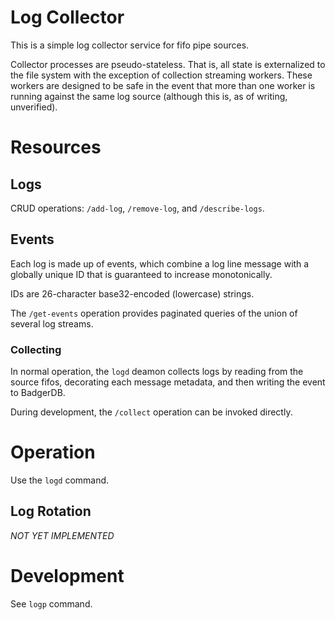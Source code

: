 # Log Collector

This is a simple log collector service for fifo pipe sources.

Collector processes are pseudo-stateless. That is, all state is externalized to
the file system with the exception of collection streaming workers. These
workers are designed to be safe in the event that more than one worker is
running against the same log source (although this is, as of writing,
unverified).

# Resources

## Logs

CRUD operations: `/add-log`, `/remove-log`, and `/describe-logs`.

## Events

Each log is made up of events, which combine a log line message with a globally unique ID that is guaranteed to increase monotonically.

IDs are 26-character base32-encoded (lowercase) strings.

The `/get-events` operation provides paginated queries of the union of
several log streams.

### Collecting

In normal operation, the `logd` deamon collects logs by reading from the
source fifos, decorating each message metadata, and then
writing the event to BadgerDB.

During development, the `/collect` operation can be invoked directly.

# Operation

Use the `logd` command.

## Log Rotation

*NOT YET IMPLEMENTED*

# Development

See `logp` command.
